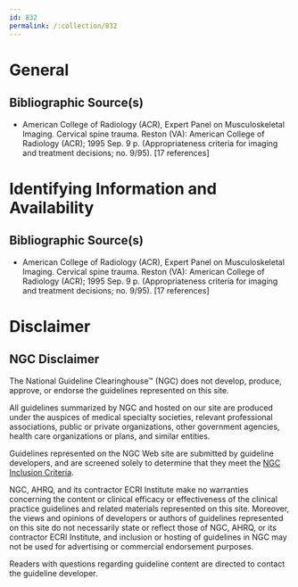 ```yaml
---
id: 832
permalink: /:collection/832
---
```


# General

## Bibliographic Source(s)

- American College of Radiology (ACR), Expert Panel on Musculoskeletal Imaging. Cervical spine trauma. Reston (VA): American College of Radiology (ACR); 1995 Sep. 9 p. (Appropriateness criteria for imaging and treatment decisions; no. 9/95). [17 references]

# Identifying Information and Availability

## Bibliographic Source(s)

- American College of Radiology (ACR), Expert Panel on Musculoskeletal Imaging. Cervical spine trauma. Reston (VA): American College of Radiology (ACR); 1995 Sep. 9 p. (Appropriateness criteria for imaging and treatment decisions; no. 9/95). [17 references]

# Disclaimer

## NGC Disclaimer

The National Guideline Clearinghouse™ (NGC) does not develop, produce, approve, or endorse the guidelines represented on this site.

All guidelines summarized by NGC and hosted on our site are produced under the auspices of medical specialty societies, relevant professional associations, public or private organizations, other government agencies, health care organizations or plans, and similar entities.

Guidelines represented on the NGC Web site are submitted by guideline developers, and are screened solely to determine that they meet the [NGC Inclusion Criteria](/help-and-about/summaries/inclusion-criteria).

NGC, AHRQ, and its contractor ECRI Institute make no warranties concerning the content or clinical efficacy or effectiveness of the clinical practice guidelines and related materials represented on this site. Moreover, the views and opinions of developers or authors of guidelines represented on this site do not necessarily state or reflect those of NGC, AHRQ, or its contractor ECRI Institute, and inclusion or hosting of guidelines in NGC may not be used for advertising or commercial endorsement purposes.

Readers with questions regarding guideline content are directed to contact the guideline developer.


